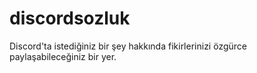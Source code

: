 # discordsozluk
Discord'ta istediğiniz bir şey hakkında fikirlerinizi özgürce paylaşabileceğiniz bir yer.
